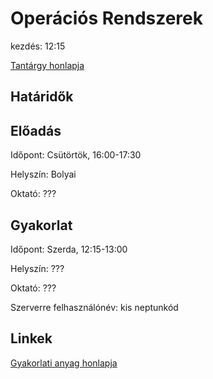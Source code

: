 # Operációs Rendszerek

kezdés: 12:15

[Tantárgy honlapja](http://os.inf.elte.hu/)

## Határidők

## Előadás

Időpont: Csütörtök, 16:00-17:30

Helyszín: Bolyai

Oktató: ???


## Gyakorlat

Időpont: Szerda, 12:15-13:00

Helyszín: ???

Oktató: ???

Szerverre felhasználónév: kis neptunkód

## Linkek

[Gyakorlati anyag honlapja]()
